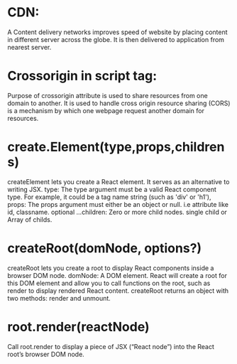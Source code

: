 # CDN: 
A Content delivery networks improves speed of website by placing content in different server across the globe. It is then delivered to application from nearest server.

# Crossorigin in script tag:
Purpose of crossorigin attribute is used to share resources from one domain to another. It is used to handle cross origin resource sharing (CORS) is a mechanism by which one webpage request another domain for resources.

# create.Element(type,props,childrens)
createElement lets you create a React element. It serves as an alternative to writing JSX.
type: The type argument must be a valid React component type. For example, it could be a tag name string (such as 'div' or 'h1'),
props: The props argument must either be an object or null. i.e attribute like id, classname.
optional ...children: Zero or more child nodes.  single child or Array of childs.

# createRoot(domNode, options?) 
createRoot lets you create a root to display React components inside a browser DOM node.
domNode: A DOM element. React will create a root for this DOM element and allow you to call functions on the root, such as render to display rendered React content.
createRoot returns an object with two methods: render and unmount.

# root.render(reactNode) 
Call root.render to display a piece of JSX (“React node”) into the React root’s browser DOM node.
